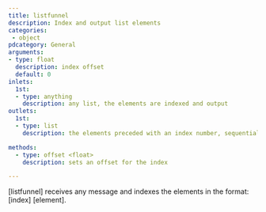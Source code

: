 ```yaml
---
title: listfunnel
description: Index and output list elements
categories:
 - object
pdcategory: General
arguments:
- type: float
  description: index offset
  default: 0
inlets:
  1st:
  - type: anything
    description: any list, the elements are indexed and output
outlets:
  1st:
  - type: list
    description: the elements preceded with an index number, sequentially

methods:
  - type: offset <float>
    description: sets an offset for the index

---
```


[listfunnel] receives any message and indexes the elements in the format: [index] [element].

